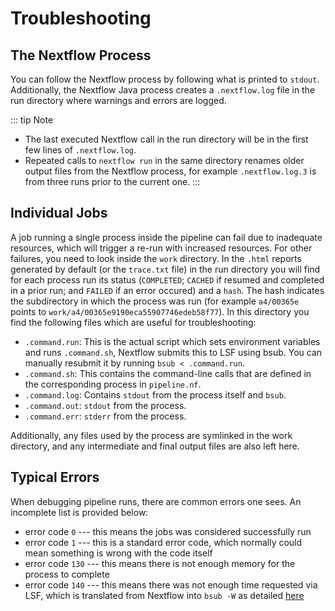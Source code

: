 # Troubleshooting

## The Nextflow Process

You can follow the Nextflow process by following what is printed to `stdout`. Additionally, the Nextflow Java process creates a `.nextflow.log` file in the run directory where warnings and errors are logged.

::: tip Note
- The last executed Nextflow call in the run directory will be in the first few lines of `.nextflow.log`.
- Repeated calls to `nextflow run` in the same directory renames older output files from the Nextflow process, for example `.nextflow.log.3` is from three runs prior to the current one.
:::

## Individual Jobs

A job running a single process inside the pipeline can fail due to inadequate resources, which will trigger a re-run with increased resources. For other failures, you need to look inside the `work` directory. In the `.html` reports generated by default (or the `trace.txt` file) in the run directory you will find for each process run its status (`COMPLETED`; `CACHED` if resumed and completed in a prior run; and `FAILED` if an error occured) and a `hash`. The hash indicates the subdirectory in which the process was run (for example `a4/00365e` points to `work/a4/00365e9190eca55907746edeb58f77`). In this directory you find the following files which are useful for troubleshooting:
- `.command.run`: This is the actual script which sets environment variables and runs `.command.sh`, Nextflow submits this to LSF using bsub. You can manually resubmit it by running `bsub < .command.run`.
- `.command.sh`: This contains the command-line calls that are defined in the corresponding process in `pipeline.nf`.
- `.command.log`: Contains `stdout` from the process itself and `bsub`.
- `.command.out`: `stdout` from the process.
- `.command.err`: `stderr` from the process.

Additionally, any files used by the process are symlinked in the work directory, and any intermediate and final output files are also left here. 


## Typical Errors

When debugging pipeline runs, there are common errors one sees. An incomplete list is provided below:

* error code `0` --- this means the jobs was considered successfully run
* error code `1` --- this is a standard error code, which normally could mean something is wrong with the code itself
* error code `130` --- this means there is not enough memory for the process to complete
* error code `140` --- this means there was not enough time requested via LSF, which is translated from Nextflow into `bsub -W` as detailed [here](https://www.ibm.com/support/knowledgecenter/en/SSETD4_9.1.3/lsf_command_ref/bsub.__w.1.html)


